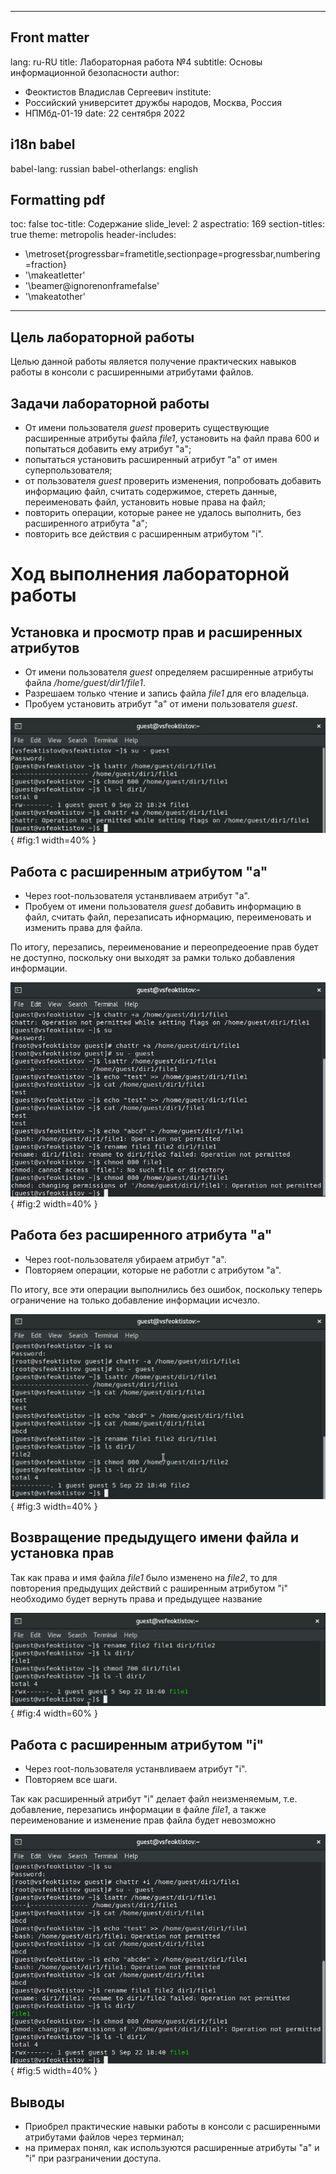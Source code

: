 

---
## Front matter
lang: ru-RU
title: Лабораторная работа №4
subtitle: Основы информационной безопасности
author:
  - Феоктистов Владислав Сергеевич
institute:
  - Российский университет дружбы народов, Москва, Россия
  - НПМбд-01-19
date: 22 сентября 2022

## i18n babel
babel-lang: russian
babel-otherlangs: english

## Formatting pdf
toc: false
toc-title: Содержание
slide_level: 2
aspectratio: 169
section-titles: true
theme: metropolis
header-includes:
 - \metroset{progressbar=frametitle,sectionpage=progressbar,numbering=fraction}
 - '\makeatletter'
 - '\beamer@ignorenonframefalse'
 - '\makeatother'
---

## Цель лабораторной работы

Целью данной работы является получение практических навыков работы в консоли с расширенными атрибутами файлов.

## Задачи лабораторной работы

 - От имени пользователя *guest* проверить существующие расширенные атрибуты файла *file1*, установить на файл права 600 и попытаться добавить ему атрибут "a";
 - попытаться установить расширенный атрибут "a" от имен суперпользователя;
 - от пользователя *guest* проверить изменения, попробовать добавить информацию файл, считать содержимое, стереть данные, переименовать файл, установить новые права на файл;
 - повторить операции, которые ранее не удалось выполнить, без расширенного атрибута "a";
 - повторить все действия с расширенным атрибутом "i". 

# Ход выполнения лабораторной работы

## Установка и просмотр прав и расширенных атрибутов 

- От имени пользователя *guest* определяем расширенные атрибуты файла */home/guest/dir1/file1*.
- Разрешаем только чтение и запись файла *file1* для его владельца.
- Пробуем установить атрибут "a" от имени пользователя *guest*.

![Установка и просмотр прав и расширенных атрибутов](image/img_1.jpg){ #fig:1 width=40% }

## Работа с расширенным атрибутом "a" 

- Через root-пользователя устанвливаем атрибут "a".
- Пробуем от имени пользователя *guest* добавить информацию в файл, считать файл, перезаписать ифнормацию, переименовать и изменить права для файла.

По итогу, перезапись, переименование и переопредеоение прав будет не доступно, поскольку они выходят за рамки только добавления информации.

![Работа с расширенным атрибутом "a"](image/img_2.jpg){ #fig:2 width=40% }

## Работа без расширенного атрибута "a" 

- Через root-пользователя убираем атрибут "a".
- Повторяем операции, которые не работли с атрибутом "a".

По итогу, все эти операции выполнились без ошибок, поскольку теперь ограничение на только добавление информации исчезло.

![Работа без расширенного атрибута "a"](image/img_3.jpg){ #fig:3 width=40% }

## Возвращение предыдущего имени файла и установка прав 

Так как права и имя файла *file1* было изменено на *file2*, то для повторения предыдущих действий с раширенным атрибутом "i" необходимо будет вернуть права и предыдущее название

![Возвращение предыдущего имени файла и установка прав](image/img_4.jpg){ #fig:4 width=60% }

## Работа с расширенным атрибутом "i" 

- Через root-пользователя устанвливаем атрибут "i".
- Повторяем все шаги.

Так как расширенный атрибут "i" делает файл неизменяемым, т.е. добавление, перезапись информации в файле *file1*, а также переименование и изменение прав файла будет невозможно

![Работа с расширенным атрибутом "i"](image/img_5.jpg){ #fig:5 width=40% }

## Выводы

- Приобрел практические навыки работы в консоли с расширенными атрибутами файлов через терминал; 
- на примерах понял, как используются расширенные атрибуты "a" и "i" при разграничении доступа.
